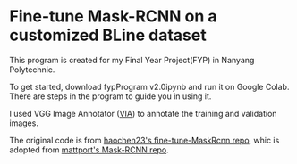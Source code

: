 # Fine-tune Mask-RCNN on a customized BLine dataset
This program is created for my Final Year Project(FYP) in Nanyang Polytechnic.

To get started, download fypProgram v2.0ipynb and run it on Google Colab. There are steps in the program to guide you in using it.

I used VGG Image Annotator ([VIA](http://www.robots.ox.ac.uk/~vgg/software/via/)) to annotate the training and validation images.

The original code is from [haochen23's fine-tune-MaskRcnn repo](https://github.com/haochen23/fine-tune-MaskRcnn), whic is adopted from [mattport's Mask-RCNN repo](https://github.com/matterport/Mask_RCNN).
